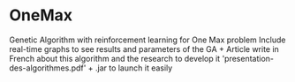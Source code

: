 # OneMax

Genetic Algorithm with reinforcement learning for One Max problem
Include real-time graphs to see results and parameters of the GA  + Article write in French about this algorithm and the research to develop it 'presentation-des-algorithmes.pdf' + .jar to launch it easily
